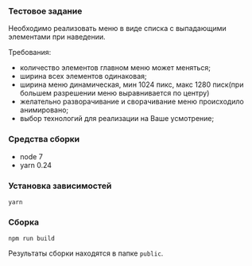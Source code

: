 ### Тестовое задание
Необходимо реализовать меню в виде списка с выпадающими элементами при наведении.

Требования:

* количество элементов главном меню может меняться;
* ширина всех элементов одинаковая;
* ширина меню динамическая, мин 1024 пикс,  макс 1280​ писк(при большем разрешении меню выравнивается по центру)
* желательно разворачивание и сворачивание меню происходило анимировано​;
* выбор технологий для реализации на Ваше усмотрение;

### Средства сборки
* node 7
* yarn 0.24

### Установка зависимостей
```
yarn
```

### Сборка
```
npm run build
```
Результаты сборки находятся в папке `public`.
